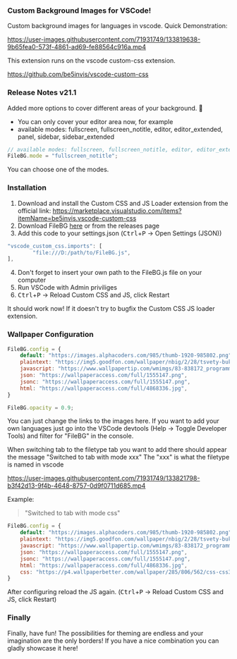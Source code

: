 ### Custom Background Images for VSCode!

Custom background images for languages in vscode. Quick Demonstration:

https://user-images.githubusercontent.com/71931749/133819638-9b65fea0-573f-4861-ad69-fe88564c916a.mp4

This extension runs on the vscode custom-css extension.

https://github.com/be5invis/vscode-custom-css

### Release Notes v21.1

Added more options to cover different areas of your background. 🎴

 - You can only cover your editor area now, for example
 - available modes: fullscreen, fullscreen_notitle, editor, editor_extended, panel, sidebar, sidebar_extended

```javascript
// available modes: fullscreen, fullscreen_notitle, editor, editor_extended, panel, sidebar, sidebar_extended
FileBG.mode = "fullscreen_notitle";
```
You can choose one of the modes.

### Installation

1. Download and install the Custom CSS and JS Loader extension from the official link: https://marketplace.visualstudio.com/items?itemName=be5invis.vscode-custom-css
2. Download FileBG [here](https://github.com/mangoepic/vscode-FileBG/releases/download/Release/FileBG.js) or from the releases page
3. Add this code to your settings.json (<kbd>Ctrl</kbd>+<kbd>P</kbd> -> Open Settings (JSON))
```javascript
"vscode_custom_css.imports": [
        "file:///D:/path/to/FileBG.js",
],
```
4. Don't forget to insert your own path to the FileBG.js file on your computer
5. Run VSCode with Admin priviliges
6. <kbd>Ctrl</kbd>+<kbd>P</kbd> -> Reload Custom CSS and JS, click Restart

It should work now! If it doesn't try to bugfix the Custom CSS JS loader extension.

### Wallpaper Configuration

```javascript
FileBG.config = {
    default: "https://images.alphacoders.com/985/thumb-1920-985802.png",
    plaintext: "https://img5.goodfon.com/wallpaper/nbig/2/28/tsvety-buket-bloknot-1.jpg",
    javascript: "https://www.wallpapertip.com/wmimgs/83-838172_programming-javascript.jpg",
    json: "https://wallpaperaccess.com/full/1555147.png",
    jsonc: "https://wallpaperaccess.com/full/1555147.png",
    html: "https://wallpaperaccess.com/full/4868336.jpg",
}

FileBG.opacity = 0.9;
```

You can just change the links to the images here.
If you want to add your own languages just go into the VSCode devtools (Help -> Toggle Developer Tools)
and filter for "FileBG" in the console.

When switching tab to the filetype tab you want to add there should appear the message "Switched to tab with mode xxx"
The "xxx" is what the filetype is named in vscode

https://user-images.githubusercontent.com/71931749/133821798-b3f42d13-9f4b-4648-8757-0d9f0711d685.mp4

Example:
> "Switched to tab with mode css"
> 
```javascript
FileBG.config = {
    default: "https://images.alphacoders.com/985/thumb-1920-985802.png",
    plaintext: "https://img5.goodfon.com/wallpaper/nbig/2/28/tsvety-buket-bloknot-1.jpg",
    javascript: "https://www.wallpapertip.com/wmimgs/83-838172_programming-javascript.jpg",
    json: "https://wallpaperaccess.com/full/1555147.png",
    jsonc: "https://wallpaperaccess.com/full/1555147.png",
    html: "https://wallpaperaccess.com/full/4868336.jpg",
    css: "https://p4.wallpaperbetter.com/wallpaper/285/806/562/css-css3-wallpaper-preview.jpg" // insert this with your image
}
```

After configuring reload the JS again. (<kbd>Ctrl</kbd>+<kbd>P</kbd> -> Reload Custom CSS and JS, click Restart)

### Finally
Finally, have fun! The possibilities for theming are endless and your imagination are the only borders!
If you have a nice combination you can gladly showcase it here!

